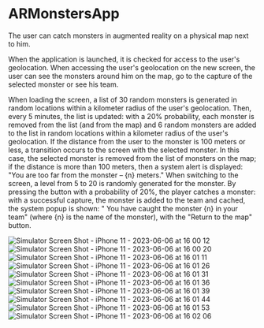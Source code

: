# ARMonstersApp
 The user can catch monsters in augmented reality on a physical map next to him.

When the application is launched, it is checked for access to the user's geolocation. When accessing the user's geolocation on the new screen, the user can see the monsters around him on the map, go to the capture of the selected monster or see his team.

When loading the screen, a list of 30 random monsters is generated in random locations within a kilometer radius of the user's geolocation. Then, every 5 minutes, the list is updated: with a 20% probability, each monster is removed from the list (and from the map) and 6 random monsters are added to the list in random locations within a kilometer radius of the user's geolocation. 
If the distance from the user to the monster is 100 meters or less, a transition occurs to the screen with the selected monster. In this case, the selected monster is removed from the list of monsters on the map;
if the distance is more than 100 meters, then a system alert is displayed: "You are too far from the monster – {n} meters." When switching to the screen, a level from 5 to 20 is randomly generated for the monster. By pressing the button with a probability of 20%, the player catches a monster: with a successful capture, the monster is added to the team and cached, the system popup is shown: " You have caught the monster {n} in your team" (where {n} is the name of the monster), with the "Return to the map" button.

![Simulator Screen Shot - iPhone 11 - 2023-06-06 at 16 00 12](https://github.com/nataliiagrigoreva/ARMonstersApp/assets/123460015/65bb2700-701e-4986-932c-c353d98894a9)
![Simulator Screen Shot - iPhone 11 - 2023-06-06 at 16 00 20](https://github.com/nataliiagrigoreva/ARMonstersApp/assets/123460015/aba402eb-f5b5-41d9-9897-4138b0b34157)
![Simulator Screen Shot - iPhone 11 - 2023-06-06 at 16 01 11](https://github.com/nataliiagrigoreva/ARMonstersApp/assets/123460015/f8a19bca-8c65-49b7-9c92-6604d245f127)
![Simulator Screen Shot - iPhone 11 - 2023-06-06 at 16 01 26](https://github.com/nataliiagrigoreva/ARMonstersApp/assets/123460015/b6d02521-8885-419b-9a35-81c6200fe8da)
![Simulator Screen Shot - iPhone 11 - 2023-06-06 at 16 01 31](https://github.com/nataliiagrigoreva/ARMonstersApp/assets/123460015/0e02f1b3-e356-4884-91a3-43156c720f20)
![Simulator Screen Shot - iPhone 11 - 2023-06-06 at 16 01 36](https://github.com/nataliiagrigoreva/ARMonstersApp/assets/123460015/f45da3de-22ed-49ff-a6b6-77602ae1d059)
![Simulator Screen Shot - iPhone 11 - 2023-06-06 at 16 01 39](https://github.com/nataliiagrigoreva/ARMonstersApp/assets/123460015/949ebfbd-450e-44d8-a284-5183fd195bbd)![Simulator Screen Shot - iPhone 11 - 2023-06-06 at 16 01 44](https://github.com/nataliiagrigoreva/ARMonstersApp/assets/123460015/cb465791-8ba4-489b-ae11-831ab6bb5021)
![Simulator Screen Shot - iPhone 11 - 2023-06-06 at 16 01 53](https://github.com/nataliiagrigoreva/ARMonstersApp/assets/123460015/4c42d483-c000-4eb9-8b64-fbe3b4d6d62a)
![Simulator Screen Shot - iPhone 11 - 2023-06-06 at 16 02 06](https://github.com/nataliiagrigoreva/ARMonstersApp/assets/123460015/efa3f5f0-97af-4803-9f86-0646c4c1fa32)

